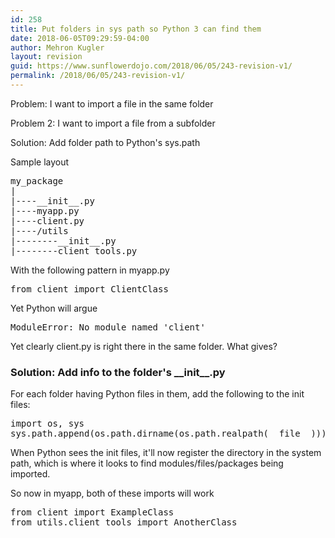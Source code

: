 ```yaml
---
id: 258
title: Put folders in sys path so Python 3 can find them
date: 2018-06-05T09:29:59-04:00
author: Mehron Kugler
layout: revision
guid: https://www.sunflowerdojo.com/2018/06/05/243-revision-v1/
permalink: /2018/06/05/243-revision-v1/
---
```

Problem: I want to import a file in the same folder

Problem 2: I want to import a file from a subfolder

Solution: Add folder path to Python's sys.path

<!--more-->Sample layout

<pre>my_package
|
|----__init__.py
|----myapp.py
|----client.py
|----/utils
|--------__init__.py
|--------client_tools.py</pre>

With the following pattern in myapp.py

<pre>from client import ClientClass</pre>

Yet Python will argue

<pre>ModuleError: No module named 'client'</pre>

Yet clearly client.py is right there in the same folder. What gives?

### Solution: Add info to the folder's \_\_init\_\_.py

For each folder having Python files in them, add the following to the init files:

<pre>import os, sys
sys.path.append(os.path.dirname(os.path.realpath(__file__)))</pre>

When Python sees the init files, it'll now register the directory in the system path, which is where it looks to find modules/files/packages being imported.

So now in myapp, both of these imports will work

<pre>from client import ExampleClass
from utils.client_tools import AnotherClass</pre>
